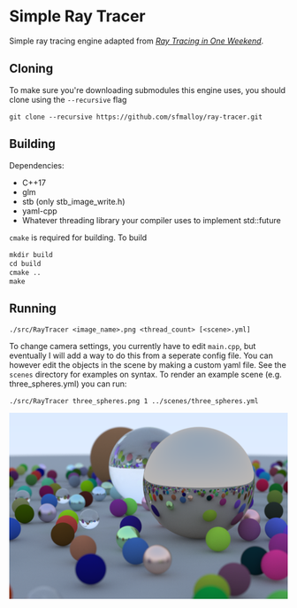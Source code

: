 # Simple Ray Tracer

Simple ray tracing engine adapted from [_Ray Tracing in One Weekend_](https://raytracing.github.io/books/RayTracingInOneWeekend.html).

## Cloning
To make sure you're downloading submodules this engine uses, you should clone using the `--recursive` flag
```
git clone --recursive https://github.com/sfmalloy/ray-tracer.git
```

## Building
Dependencies:
- C++17
- glm
- stb (only stb_image_write.h)
- yaml-cpp
- Whatever threading library your compiler uses to implement std::future

`cmake` is required for building. To build
```
mkdir build
cd build
cmake ..
make
```
## Running
```
./src/RayTracer <image_name>.png <thread_count> [<scene>.yml]
```
To change camera settings, you currently have to edit `main.cpp`, but eventually I will add a way to do this from a seperate config file. You can however edit the objects in the scene by making a custom yaml file. See the `scenes` directory for examples on syntax. To render an example scene (e.g. three_spheres.yml) you can run:
```
./src/RayTracer three_spheres.png 1 ../scenes/three_spheres.yml
```

![Rendered image of a bunch of spheres](img/final.png)
